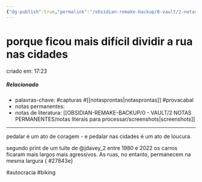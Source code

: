 ```yaml
---
{"dg-publish":true,"permalink":"/obsidian-remake-backup/0-vault/2-notas-permanentes/porque-ficou-mais-dificil-dividir-a-rua-nas-cidades/","tags":["permanente","capturas","provacabal","autocracia","biking"],"dgHomeLink":true,"dgShowLocalGraph":true,"dgShowFileTree":true,"dgEnableSearch":true,"noteIcon":""}
---
```


# porque ficou mais difícil dividir a rua nas cidades
criado em: 17:23

##### Relacionado
- palavras-chave: #capturas #[[notasprontas\|notasprontas]] #provacabal
- notas permanentes:
- notas de literatura: [[OBSIDIAN-REMAKE-BACKUP/0 - VAULT/2 NOTAS PERMANENTES/notas literais para processar/screenshots\|screenshots]]


---


pedalar é um ato de coragem - e pedalar nas cidades é um ato de loucura.

segundo print de um tuíte de @jdavey_2 entre 1980 e 2022 os carros ficaram mais largos mais agressivos. As ruas, no entanto, permanecem na mesma largura
{ #27843e}


#autocracia
#biking